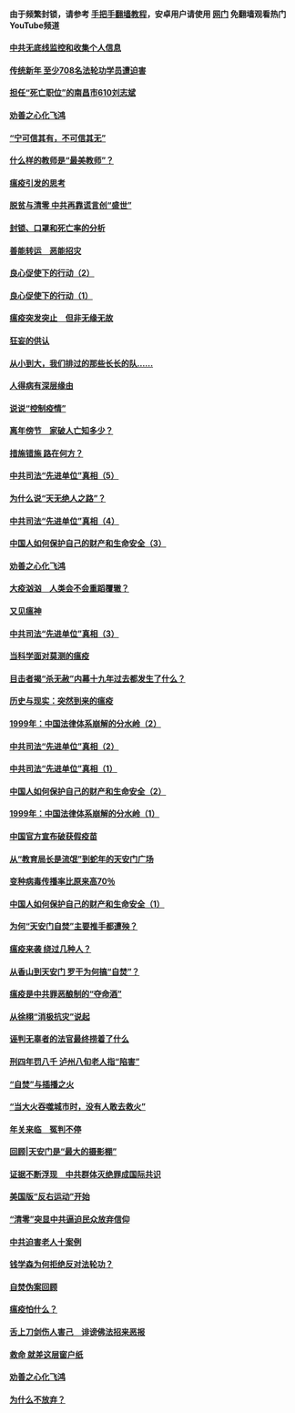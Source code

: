 #### 由于频繁封锁，请参考 [手把手翻墙教程](https://github.com/gfw-breaker/guides/wiki/)，安卓用户请使用 [网门](https://github.com/gfw-breaker/nogfw/blob/master/dl.md?t=03140401) 免翻墙观看热门YouTube频道 

#### [中共无底线监控和收集个人信息](../pages/19/422039.md?t=03140401) 

#### [传统新年 至少708名法轮功学员遭迫害](../pages/19/421946.md?t=03140401) 

#### [担任“死亡职位”的南昌市610刘志斌](../pages/19/421957.md?t=03140401) 

#### [劝善之心化飞鸿](../pages/19/421164.md?t=03140401) 

#### [“宁可信其有，不可信其无”](../pages/19/421691.md?t=03140401) 

#### [什么样的教师是“最美教师”？](../pages/19/421755.md?t=03140401) 

#### [瘟疫引发的思考](../pages/19/421594.md?t=03140401) 

#### [脱贫与清零 中共再靠谎言创“盛世”](../pages/19/421590.md?t=03140401) 

#### [封锁、口罩和死亡率的分析](../pages/19/421495.md?t=03140401) 

#### [善能转运　恶能招灾](../pages/19/421334.md?t=03140401) 

#### [良心促使下的行动（2）](../pages/19/421361.md?t=03140401) 

#### [良心促使下的行动（1）](../pages/19/421302.md?t=03140401) 

#### [瘟疫突发突止　但非无缘无故](../pages/19/421281.md?t=03140401) 

#### [狂妄的供认](../pages/19/421199.md?t=03140401) 

#### [从小到大，我们排过的那些长长的队……](../pages/19/421243.md?t=03140401) 

#### [人得病有深层缘由](../pages/19/420864.md?t=03140401) 

#### [说说“控制疫情”](../pages/19/420831.md?t=03140401) 

#### [离年傍节　家破人亡知多少？](../pages/19/420563.md?t=03140401) 

#### [措施错施  路在何方？](../pages/19/420076.md?t=03140401) 

#### [中共司法“先进单位”真相（5）](../pages/19/419453.md?t=03140401) 

#### [为什么说“天无绝人之路”？](../pages/19/419618.md?t=03140401) 

#### [中共司法“先进单位”真相（4）](../pages/19/419452.md?t=03140401) 

#### [中国人如何保护自己的财产和生命安全（3）](../pages/19/419405.md?t=03140401) 

#### [劝善之心化飞鸿](../pages/19/418758.md?t=03140401) 

#### [大疫汹汹　人类会不会重蹈覆辙？](../pages/19/419691.md?t=03140401) 

#### [又见瘟神](../pages/19/419225.md?t=03140401) 

#### [中共司法“先进单位”真相（3）](../pages/19/419451.md?t=03140401) 

#### [当科学面对莫测的瘟疫](../pages/19/419625.md?t=03140401) 

#### [目击者揭“杀无赦”内幕十九年过去都发生了什么？](../pages/19/419617.md?t=03140401) 

#### [历史与现实：突然到来的瘟疫](../pages/19/419619.md?t=03140401) 

#### [1999年：中国法律体系崩解的分水岭（2）](../pages/19/419455.md?t=03140401) 

#### [中共司法“先进单位”真相（2）](../pages/19/419450.md?t=03140401) 

#### [中共司法“先进单位”真相（1）](../pages/19/419449.md?t=03140401) 

#### [中国人如何保护自己的财产和生命安全（2）](../pages/19/419404.md?t=03140401) 

#### [1999年：中国法律体系崩解的分水岭（1）](../pages/19/419454.md?t=03140401) 

#### [中国官方宣布破获假疫苗](../pages/19/419504.md?t=03140401) 

#### [从“教育局长是流氓”到蛇年的天安门广场](../pages/19/419470.md?t=03140401) 

#### [变种病毒传播率比原来高70％](../pages/19/419456.md?t=03140401) 

#### [中国人如何保护自己的财产和生命安全（1）](../pages/19/419403.md?t=03140401) 

#### [为何“天安门自焚”主要推手都遭殃？](../pages/19/419348.md?t=03140401) 

#### [瘟疫来袭 绕过几种人？](../pages/19/419349.md?t=03140401) 

#### [从香山到天安门 罗干为何搞“自焚”？](../pages/19/419270.md?t=03140401) 

#### [瘟疫是中共罪恶酿制的“夺命酒”](../pages/19/419223.md?t=03140401) 

#### [从徐栩“消极抗灾”说起](../pages/19/419224.md?t=03140401) 

#### [诬判无辜者的法官最终捞着了什么](../pages/19/419268.md?t=03140401) 

#### [刑四年罚八千 泸州八旬老人指“陷害”](../pages/19/419232.md?t=03140401) 

#### [“自焚”与插播之火](../pages/19/419226.md?t=03140401) 

#### [“当大火吞噬城市时，没有人敢去救火”](../pages/19/419077.md?t=03140401) 

#### [年关来临　冤判不停](../pages/19/419093.md?t=03140401) 

#### [回顾|天安门是“最大的摄影棚”](../pages/19/380866.md?t=03140401) 

#### [证据不断浮现　中共群体灭绝罪成国际共识](../pages/19/419031.md?t=03140401) 

#### [美国版“反右运动”开始](../pages/19/419030.md?t=03140401) 

#### [“清零”突显中共逼迫民众放弃信仰](../pages/19/418995.md?t=03140401) 

#### [中共迫害老人十案例](../pages/19/418831.md?t=03140401) 

#### [钱学森为何拒绝反对法轮功？](../pages/19/418905.md?t=03140401) 

#### [自焚伪案回顾](../pages/19/418799.md?t=03140401) 

#### [瘟疫怕什么？](../pages/19/418800.md?t=03140401) 

#### [舌上刀剑伤人害己　诽谤佛法招来恶报](../pages/19/418731.md?t=03140401) 

#### [救命 就差这层窗户纸](../pages/19/418706.md?t=03140401) 

#### [劝善之心化飞鸿](../pages/19/416766.md?t=03140401) 

#### [为什么不放弃？](../pages/19/418691.md?t=03140401) 

